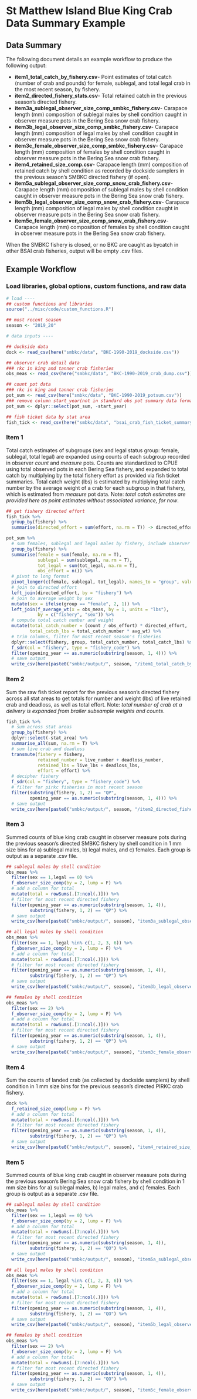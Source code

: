St Matthew Island Blue King Crab Data Summary Example
================

## Data Summary

The following document details an example workflow to produce the
following output:

  - **item1\_total\_catch\_by\_fishery.csv**- Point estimates of total
    catch (number of crab and pounds) for female, sublegal, and total
    legal crab in the most recent season, by fishery.
  - **item2\_directed\_fishery\_stats.csv**- Total retained catch in the
    previous season’s directed fishery.
  - **item3a\_sublegal\_observer\_size\_comp\_smbkc\_fishery.csv**-
    Carapace length (mm) composition of sublegal males by shell
    condition caught in observer measure pots in the Bering Sea snow
    crab fishery.
  - **item3b\_legal\_observer\_size\_comp\_smbkc\_fishery.csv**-
    Carapace length (mm) composition of legal males by shell condition
    caught in observer measure pots in the Bering Sea snow crab fishery.
  - **item3c\_female\_observer\_size\_comp\_smbkc\_fishery.csv**-
    Carapace length (mm) composition of females by shell condition
    caught in observer measure pots in the Bering Sea snow crab fishery.
  - **item4\_retained\_size\_comp.csv**- Carapace length (mm)
    composition of retained catch by shell condition as recorded by
    dockside samplers in the previous season’s SMBKC directed fishery
    (if open).
  - **item5a\_sublegal\_observer\_size\_comp\_snow\_crab\_fishery.csv**-
    Carapace length (mm) composition of sublegal males by shell
    condition caught in observer measure pots in the Bering Sea snow
    crab fishery.
  - **item5b\_legal\_observer\_size\_comp\_snow\_crab\_fishery.csv**-
    Carapace length (mm) composition of legal males by shell condition
    caught in observer measure pots in the Bering Sea snow crab fishery.
  - **item5c\_female\_observer\_size\_comp\_snow\_crab\_fishery.csv**-
    Carapace length (mm) composition of females by shell condition
    caught in observer measure pots in the Bering Sea snow crab fishery.

When the SMBKC fishery is closed, or no BKC are caught as bycatch in
other BSAI crab fisheries, output will be empty .csv files.

## Example Workflow

### Load libraries, global options, custom functions, and raw data

``` r
# load ----
## custom functions and libraries
source("../misc/code/custom_functions.R")

## most recent season
season <- "2019_20"

# data inputs ----

## dockside data
dock <- read_csv(here("smbkc/data", "BKC-1990-2019_dockside.csv"))

## observer crab detail data
### rkc in king and tanner crab fisheries
obs_meas <- read_csv(here("smbkc/data", "BKC-1990-2019_crab_dump.csv"))

## count pot data
### rkc in king and tanner crab fisheries
pot_sum <- read_csv(here("smbkc/data", "BKC-1990-2019_potsum.csv"))
### remove column start_year(not in standard obs pot summary data format)
pot_sum <- dplyr::select(pot_sum, -start_year)

## fish ticket data by stat area
fish_tick <- read_csv(here("smbkc/data", "bsai_crab_fish_ticket_summary_stat_area.csv"))
```

### Item 1

Total catch estimates of subgroups (sex and legal status group: female,
sublegal, total legal) are expanded using counts of each subgroup
recorded in observer *count* and *measure* pots. Counts are standardized
to CPUE using total observed pots in each Bering Sea fishery, and
expanded to total catch by multiplying by the total fishery effort as
provided via fish ticket summaries. Total catch weight (lbs) is
estimated by multiplying total catch number by the average weight of a
crab for each subgroup in that fishery, which is estimated from
*measure* pot data. Note: *total catch estimates are provided here as
point estimates without associated variance, for now*.

``` r
## get fishery directed effort
fish_tick %>%
  group_by(fishery) %>%
  summarise(directed_effort = sum(effort, na.rm = T)) -> directed_effort

pot_sum %>%
  # sum females, sublegal and legal males by fishery, include observer effort
  group_by(fishery) %>%
  summarise(female = sum(female, na.rm = T),
            sublegal = sum(sublegal, na.rm = T),
            tot_legal = sum(tot_legal, na.rm = T),
            obs_effort = n()) %>%
  # pivot to long format
  pivot_longer(c(female, sublegal, tot_legal), names_to = "group", values_to = "count") %>%
  # join to directed effort
  left_join(directed_effort, by = "fishery") %>%
  # join to average weight by sex
  mutate(sex = ifelse(group == "female", 2, 1)) %>%
  left_join(f_average_wt(x = obs_meas, by = 1, units = "lbs"),
            by = c("fishery", "sex")) %>%
  # compute total catch number and weight
  mutate(total_catch_number = (count / obs_effort) * directed_effort,
         total_catch_lbs = total_catch_number * avg_wt) %>%
  # trim columns, filter for most recent season's fisheries
  dplyr::select(fishery, group, total_catch_number, total_catch_lbs) %>%
  f_sdr(col = "fishery", type = "fishery_code") %>%
  filter(opening_year == as.numeric(substring(season, 1, 4))) %>%
  # save output
  write_csv(here(paste0("smbkc/output/", season, "/item1_total_catch_by_fishery.csv")))
```

### Item 2

Sum the raw fish ticket report for the previous season’s directed
fishery across all stat areas to get totals for number and weight (lbs)
of live retained crab and deadloss, as well as total effort. Note:
*total number of crab at a delivery is expanded from brailer subsample
weights and counts*.

``` r
fish_tick %>%
  # sum across stat areas
  group_by(fishery) %>%
  dplyr::select(-stat_area) %>%
  summarise_all(sum, na.rm = T) %>%
  # sum live crab and deadloss
  transmute(fishery = fishery,
            retained_number = live_number + deadloss_number,
            retained_lbs = live_lbs + deadloss_lbs, 
            effort = effort) %>%
  # decipher fishery
  f_sdr(col = "fishery", type = "fishery_code") %>%
  # filter for pirkc fisheries in most recent season
  filter(substring(fishery, 1, 2) == "QP",
         opening_year == as.numeric(substring(season, 1, 4))) %>%
  # save output
  write_csv(here(paste0("smbkc/output/", season, "/item2_directed_fishery_stats.csv")))
```

### Item 3

Summed counts of blue king crab caught in observer measure pots during
the previous season’s directed SMBKC fishery by shell condition in 1 mm
size bins for a) sublegal males, b) legal males, and c) females. Each
group is output as a separate .csv file.

``` r
## sublegal males by shell condition
obs_meas %>%
  filter(sex == 1,legal == 0) %>%
  f_observer_size_comp(by = 2, lump = F) %>%
  # add a column for total
  mutate(total = rowSums(.[7:ncol(.)])) %>%
  # filter for most recent directed fishery
  filter(opening_year == as.numeric(substring(season, 1, 4)),
         substring(fishery, 1, 2) == "QP") %>%
  # save output
  write_csv(here(paste0("smbkc/output/", season), "item3a_sublegal_observer_size_comp_smbkc_fishery.csv"))

## all legal males by shell condition
obs_meas %>%
  filter(sex == 1, legal %in% c(1, 2, 3, 6)) %>%
  f_observer_size_comp(by = 2, lump = F) %>%
  # add a column for total
  mutate(total = rowSums(.[7:ncol(.)])) %>%
  # filter for most recent directed fishery
  filter(opening_year == as.numeric(substring(season, 1, 4)),
         substring(fishery, 1, 2) == "QP") %>%
  # save output
  write_csv(here(paste0("smbkc/output/", season), "item3b_legal_observer_size_comp_smbkc_fishery.csv"))

## females by shell condition
obs_meas %>%
  filter(sex == 2) %>%
  f_observer_size_comp(by = 2, lump = F) %>%
  # add a column for total
  mutate(total = rowSums(.[7:ncol(.)])) %>%
  # filter for most recent directed fishery
  filter(opening_year == as.numeric(substring(season, 1, 4)),
         substring(fishery, 1, 2) == "QP") %>%
  # save output
  write_csv(here(paste0("smbkc/output/", season), "item3c_female_observer_size_comp_smbkc_fishery.csv"))
```

### Item 4

Sum the counts of landed crab (as collected by dockside samplers) by
shell condition in 1 mm size bins for the previous season’s directed
PIRKC crab fishery.

``` r
dock %>%
  f_retained_size_comp(lump = F) %>%
  # add a column for total
  mutate(total = rowSums(.[6:ncol(.)])) %>%
  # filter for most recent directed fishery
  filter(opening_year == as.numeric(substring(season, 1, 4)),
         substring(fishery, 1, 2) == "QP") %>%
  # save output
  write_csv(here(paste0("smbkc/output/", season), "item4_retained_size_comp.csv"))
```

### Item 5

Summed counts of blue king crab caught in observer measure pots during
the previous season’s Bering Sea snow crab fishery by shell condition in
1 mm size bins for a) sublegal males, b) legal males, and c) females.
Each group is output as a separate .csv file.

``` r
## sublegal males by shell condition
obs_meas %>%
  filter(sex == 1,legal == 0) %>%
  f_observer_size_comp(by = 2, lump = F) %>%
  # add a column for total
  mutate(total = rowSums(.[7:ncol(.)])) %>%
  # filter for most recent directed fishery
  filter(opening_year == as.numeric(substring(season, 1, 4)),
         substring(fishery, 1, 2) == "QO") %>%
  # save output
  write_csv(here(paste0("smbkc/output/", season), "item5a_sublegal_observer_size_comp_snow_crab_fishery.csv"))

## all legal males by shell condition
obs_meas %>%
  filter(sex == 1, legal %in% c(1, 2, 3, 6)) %>%
  f_observer_size_comp(by = 2, lump = F) %>%
  # add a column for total
  mutate(total = rowSums(.[7:ncol(.)])) %>%
  # filter for most recent directed fishery
  filter(opening_year == as.numeric(substring(season, 1, 4)),
         substring(fishery, 1, 2) == "QO") %>%
  # save output
  write_csv(here(paste0("smbkc/output/", season), "item5b_legal_observer_size_comp_snow_crab_fishery.csv"))

## females by shell condition
obs_meas %>%
  filter(sex == 2) %>%
  f_observer_size_comp(by = 2, lump = F) %>%
  # add a column for total
  mutate(total = rowSums(.[7:ncol(.)])) %>%
  # filter for most recent directed fishery
  filter(opening_year == as.numeric(substring(season, 1, 4)),
         substring(fishery, 1, 2) == "QO") %>%
  # save output
  write_csv(here(paste0("smbkc/output/", season), "item5c_female_observer_size_comp_snow_crab_fishery.csv"))
```

